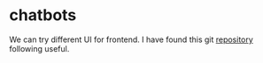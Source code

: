 # chatbots

We can try different UI for frontend. I have found this git [repository](https://github.com/botfront/rasa-webchat) following useful.
